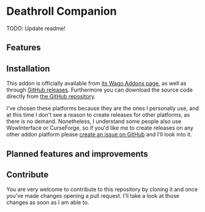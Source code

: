 
# Deathroll Companion

TODO: Update readme!

## Features



## Installation

This addon is officially available from [its Wago Addons page](https://addons.wago.io/addons/deathrollcompanion), as well as through [GitHub releases](https://github.com/JP1998/DeathrollCompanion/releases). Furthermore you can download the source code directly from [the GitHub repository](https://github.com/JP1998/DeathrollCompanion).

I've chosen these platforms because they are the ones I personally use, and at this time I don't see a reason to create releases for other platforms, as there is no demand. Nonetheless, I understand some people also use WowInterface or CurseForge, so if you'd like me to create releases on any other addon platform please [create an issue on GitHub](https://github.com/JP1998/DeathrollCompanion/issues/new) and I'll look into it.

## Planned features and improvements



## Contribute

You are very welcome to contribute to this repository by cloning it and once you've made changes opening a pull request. I'll take a look at those changes as soon as I am able to.
